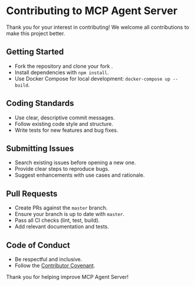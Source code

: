 # Contributing to MCP Agent Server

Thank you for your interest in contributing! We welcome all contributions to make this project better.

## Getting Started
- Fork the repository and clone your fork .
- Install dependencies with `npm install`.
- Use Docker Compose for local development: `docker-compose up --build`.

## Coding Standards
- Use clear, descriptive commit messages.
- Follow existing code style and structure.
- Write tests for new features and bug fixes.

## Submitting Issues
- Search existing issues before opening a new one.
- Provide clear steps to reproduce bugs.
- Suggest enhancements with use cases and rationale.

## Pull Requests
- Create PRs against the `master` branch.
- Ensure your branch is up to date with `master`.
- Pass all CI checks (lint, test, build).
- Add relevant documentation and tests.

## Code of Conduct
- Be respectful and inclusive.
- Follow the [Contributor Covenant](https://www.contributor-covenant.org/).

Thank you for helping improve MCP Agent Server! 
